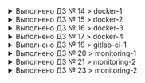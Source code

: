   <details><summary>Выполнено ДЗ № 14 > docker-1</summary><p>

 - [ ] Основное ДЗ
 - [ ] Задание со *

## В процессе сделано:

- Установили Docker.
- Научились базовым командам docker.

## PR checklist
 - [ ] Выставил label с номером домашнего задания
 - [ ] Выставил label с темой домашнего задания
 </p></details>

<details><summary>Выполнено ДЗ № 15 > docker-2</summary><p>

 - [ ] Основное ДЗ
 - [ ] Задание со *

## В процессе сделано:

 - Создание docker host
 - Создание своего образа
 - Работа с Docker Hub

## PR checklist
 - [ ] Выставил label с номером домашнего задания
 - [ ] Выставил label с темой домашнего задания
 </p></details>

<details><summary>Выполнено ДЗ № 16 > docker-3</summary><p>

 - [ ] Основное ДЗ
 - [ ] Задание со *

## В процессе сделано:

- Научиться описывать и собирать Docker-образы для сервисного приложения
- Научиться оптимизировать работу с Docker-образами
- Запуск и работа приложения на основе Docker-образов, оценка удобства запуска контейнеров при помощи docker run

## PR checklist
 - [ ] Выставил label с номером домашнего задания
 - [ ] Выставил label с темой домашнего задания
 </p></details>

<details><summary>Выполнено ДЗ № 17 > docker-4</summary><p>

 - [ ] Основное ДЗ
 - [ ] Задание со *

## В процессе сделано:

- Работа с сетями в Docker
- Использование docker-compose


## PR checklist
 - [ ] Выставил label с номером домашнего задания
 - [ ] Выставил label с темой домашнего задания
 </p></details>

<details><summary>Выполнено ДЗ № 19 > gitlab-ci-1</summary><p>

 - [ ] Основное ДЗ
 - [ ] Задание со *

## В процессе сделано:

- Подготовили инсталляцию Gitlab CI
- Подготовили репозиторий с кодом приложения
- Описали для приложения этапы пайплайна
- Определили окружения


## PR checklist
 - [ ] Выставил label с номером домашнего задания
 - [ ] Выставил label с темой домашнего задания
 </p></details>

<details><summary>Выполнено ДЗ № 20 > monitoring-1</summary><p>

 - [ ] Основное ДЗ
 - [ ] Задание со *

## В процессе сделано:

- Prometheus: запуск, конфигурация, знакомство с Web UI
- Мониторинг состояния микросервисов
- Сбор метрик хоста с использованием экспортера

## PR checklist
 - [ ] Выставил label с номером домашнего задания
 - [ ] Выставил label с темой домашнего задания
 </p></details>

<details><summary>Выполнено ДЗ № 21 > monitoring-2</summary><p>

 - [ ] Основное ДЗ
 - [ ] Задание со *

## В процессе сделано:

 - Мониторинг Docker контейнеров
 - Визуализация метрик
 - Сбор метрик работы приложения и бизнес метрик
 - Настройка и проверка алертинга

## PR checklist
 - [ ] Выставил label с номером домашнего задания
 - [ ] Выставил label с темой домашнего задания
 </p></details>

<details><summary>Выполнено ДЗ № 23 > monitoring-2</summary><p>

 - [ ] Основное ДЗ
 - [ ] Задание со *

## В процессе сделано:

 - Сбор неструктурированных логов
 - Визуализация логов
 - Сбор структурированных логов
 - Распределенная трасировка

## PR checklist
 - [ ] Выставил label с номером домашнего задания
 - [ ] Выставил label с темой домашнего задания
 </p></details>
